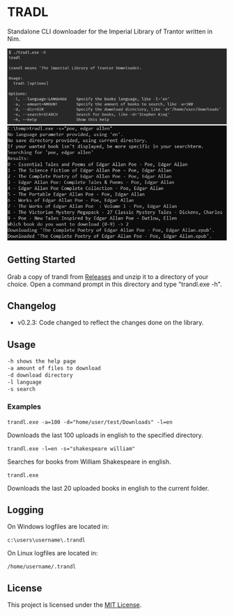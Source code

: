 # TRADL

Standalone CLI downloader for the Imperial Library of Trantor written in Nim.

![Alt text](/src/res/help.png?raw=true "The help function")
![Alt text](/src/res/searching_with_language_and_path.png?raw=true "The search function")


## Getting Started
Grab a copy of trandl from [Releases](https://github.com/faulander/tradl/releases) and unzip it to a directory of your choice.
Open a command prompt in this directory and type "trandl.exe -h".

## Changelog
- v0.2.3: Code changed to reflect the changes done on the library.

## Usage
```
-h shows the help page
-a amount of files to download
-d download directory
-l language
-s search
```

### Examples
```
trandl.exe -a=100 -d="home/user/test/Downloads" -l=en
```
Downloads the last 100 uploads in english to the specified directory.
```
trandl.exe -l=en -s="shakespeare william"
```
Searches for books from William Shakespeare in english.

```
trandl.exe 
```
Downloads the last 20 uploaded books in english to the current folder. 

## Logging
On Windows logfiles are located in:
```
c:\users\username\.trandl
```

On Linux logfiles are located in:
```
/home/username/.trandl
```

## License

This project is licensed under the [MIT License](license.md).
